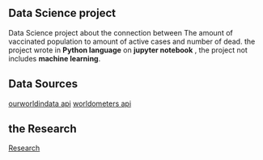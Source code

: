 ## Data Science project

Data Science project about the connection between The amount of vaccinated population to amount of active cases and number of dead.
the project wrote in **Python language** on **jupyter notebook** ,
the project not includes **machine learning**.

## Data Sources
[ourworldindata api](https://ourworldindata.org/covid-vaccinations)
[worldometers api](https://www.worldometers.info/coronavirus/#countries)

## the Research
[Research](https://github.com/nikaloamashvili/corona-time-nika-eliran/blob/main/Vaccine%20Research.pdf)



